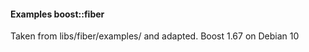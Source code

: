 #### Examples boost::fiber

Taken from libs/fiber/examples/ and adapted. Boost 1.67 on Debian 10




